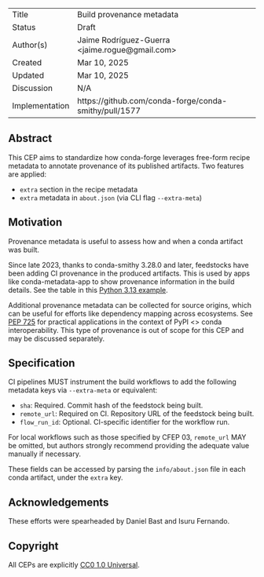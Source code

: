 
<table>
<tr><td> Title </td><td> Build provenance metadata </td>
<tr><td> Status </td><td> Draft </td></tr>
<tr><td> Author(s) </td><td> Jaime Rodríguez-Guerra &lt;jaime.rogue@gmail.com&gt;</td></tr>
<tr><td> Created </td><td> Mar 10, 2025</td></tr>
<tr><td> Updated </td><td> Mar 10, 2025</td></tr>
<tr><td> Discussion </td><td> N/A </td></tr>
<tr><td> Implementation </td><td> https://github.com/conda-forge/conda-smithy/pull/1577 </td></tr>
</table>

## Abstract

This CEP aims to standardize how conda-forge leverages free-form recipe metadata
to annotate provenance of its published artifacts. Two features are applied:

- `extra` section in the recipe metadata
- `extra` metadata in `about.json` (via CLI flag `--extra-meta`)

## Motivation

Provenance metadata is useful to assess how and when a conda artifact was built.

Since late 2023, thanks to conda-smithy 3.28.0 and later, feedstocks have been
adding CI provenance in the produced artifacts. This is used by apps like 
conda-metadata-app to show provenance information in the build details. See the
table in this [Python 3.13 example](https://conda-metadata-app.streamlit.app/?q=conda-forge%2Flinux-64%2Fpython-3.13.2-hf636f53_101_cp313.conda).

Additional provenance metadata can be collected for source origins, which can
be useful for efforts like dependency mapping across ecosystems. See
[PEP 725](https://peps.python.org/pep-0725/) for practical applications in the
context of PyPI <> conda interoperability. This type of provenance is out of
scope for this CEP and may be discussed separately.

## Specification

CI pipelines MUST instrument the build workflows to add the following metadata keys
via `--extra-meta` or equivalent:

- `sha`: Required. Commit hash of the feedstock being built.
- `remote_url`: Required on CI. Repository URL of the feedstock being built.
- `flow_run_id`: Optional. CI-specific identifier for the workflow run.

For local workflows such as those specified by CFEP 03, `remote_url` MAY be omitted, but authors strongly recommend providing the adequate value manually if necessary.

These fields can be accessed by parsing the `info/about.json` file in each conda
artifact, under the `extra` key.

## Acknowledgements

These efforts were spearheaded by Daniel Bast and Isuru Fernando.

## Copyright

All CEPs are explicitly [CC0 1.0 Universal](https://creativecommons.org/publicdomain/zero/1.0/).
